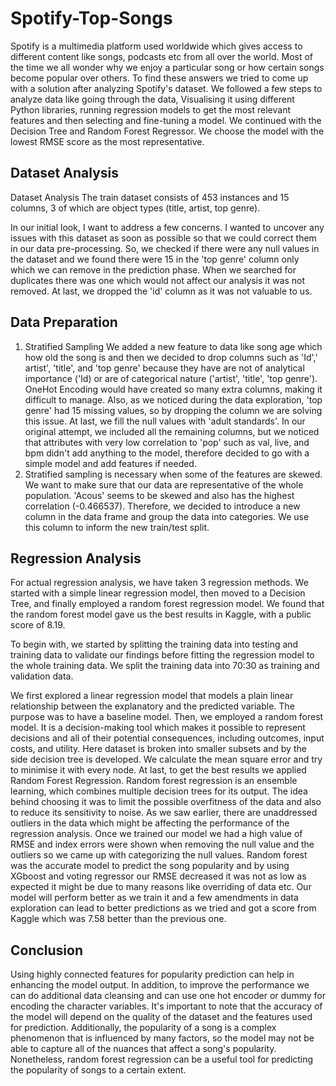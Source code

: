 # Spotify-Top-Songs
Spotify is a multimedia platform used worldwide which gives access to different content like songs, podcasts etc from all over the world. Most of the time we all wonder why we enjoy a particular song or how certain songs become popular over others. To find these answers we tried to come up with a solution after analyzing Spotify's dataset. We followed a few steps to analyze data like going through the data, Visualising it using different Python libraries, running regression models to get the most relevant features and then selecting and fine-tuning a model. We continued with the Decision Tree and Random Forest Regressor. We choose the model with the lowest RMSE score as the most representative.

## Dataset Analysis
Dataset Analysis The train dataset consists of 453 instances and 15 columns, 3 of which are object types (title, artist, top genre).

In our initial look, I want to address a few concerns. I wanted to uncover any issues with this dataset as soon as possible so that we could correct them in our data pre-processing. So, we checked if there were any null values in the dataset and we found there were 15 in the 'top genre' column only which we can remove in the prediction phase. When we searched for duplicates there was one which would not affect our analysis it was not removed. At last, we dropped the 'id' column as it was not valuable to us.

## Data Preparation
1. Stratified Sampling We added a new feature to data like song age which how old the song is and then we decided to drop columns such as 'Id',' artist', 'title', and 'top genre' because they have are not of analytical importance ('Id) or are of categorical nature ('artist', 'title', 'top genre'). OneHot Encoding would have created so many extra columns, making it difficult to manage. Also, as we noticed during the data exploration, 'top genre' had 15 missing values, so by dropping the column we are solving this issue. At last, we fill the null values with 'adult standards'. In our original attempt, we included all the remaining columns, but we noticed that attributes with very low correlation to 'pop' such as val, live, and bpm didn't add anything to the model, therefore decided to go with a simple model and add features if needed.
2. Stratified sampling is necessary when some of the features are skewed. We want to make sure that our data are representative of the whole population. 'Acous' seems to be skewed and also has the highest correlation (-0.466537). Therefore, we decided to introduce a new column in the data frame and group the data into categories. We use this column to inform the new train/test split.

## Regression Analysis
For actual regression analysis, we have taken 3 regression methods. We started with a simple linear regression model, then moved to a Decision Tree, and finally employed a random forest regression model. We found that the random forest model gave us the best results in Kaggle, with a public score of 8.19.

To begin with, we started by splitting the training data into testing and training data to validate our findings before fitting the regression model to the whole training data. We split the training data into 70:30 as training and validation data.

We first explored a linear regression model that models a plain linear relationship between the explanatory and the predicted variable. The purpose was to have a baseline model. Then, we employed a random forest model. It is a decision-making tool which makes it possible to represent decisions and all of their potential consequences, including outcomes, input costs, and utility. Here dataset is broken into smaller subsets and by the side decision tree is developed. We calculate the mean square error and try to minimise it with every node. At last, to get the best results we applied Random Forest Regression. Random forest regression is an ensemble learning, which combines multiple decision trees for its output. The idea behind choosing it was to limit the possible overfitness of the data and also to reduce its sensitivity to noise. As we saw earlier, there are unaddressed outliers in the data which might be affecting the performance of the regression analysis.
Once we trained our model we had a high value of RMSE and index errors were shown when removing the null value and the outliers so we came up with categorizing the null values. Random forest was the accurate model to predict the song popularity and by using XGboost and voting regressor our RMSE decreased it was not as low as expected it might be due to many reasons like overriding of data etc. Our model will perform better as we train it and a few amendments in data exploration can lead to better predictions as we tried and got a score from Kaggle which was 7.58 better than the previous one.

## Conclusion
Using highly connected features for popularity prediction can help in enhancing the model output. In addition, to improve the performance we can do additional data cleansing and can use one hot encoder or dummy for encoding the character variables. It's important to note that the accuracy of the model will depend on the quality of the dataset and the features used for prediction. Additionally, the popularity of a song is a complex phenomenon that is influenced by many factors, so the model may not be able to capture all of the nuances that affect a song's popularity. Nonetheless, random forest regression can be a useful tool for predicting the popularity of songs to a certain extent.
